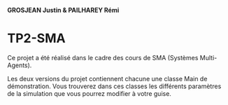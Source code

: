 **GROSJEAN Justin & PAILHAREY Rémi**

# TP2-SMA

Ce projet a été réalisé dans le cadre des cours de SMA (Systèmes Multi-Agents).

Les deux versions du projet contiennent chacune une classe Main de démonstration.
Vous trouverez dans ces classes les différents paramètres de la simulation que vous pourrez modifier à votre guise.